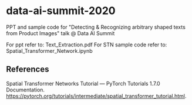 # data-ai-summit-2020
PPT and sample code for "Detecting &amp; Recognizing arbitrary shaped texts from Product Images" talk @ Data AI Summit

For ppt refer to: Text_Extraction.pdf
For STN sample code refer to: Spatial_Transformer_Network.ipynb

## References
Spatial Transformer Networks Tutorial — PyTorch Tutorials 1.7.0 Documentation. https://pytorch.org/tutorials/intermediate/spatial_transformer_tutorial.html.
